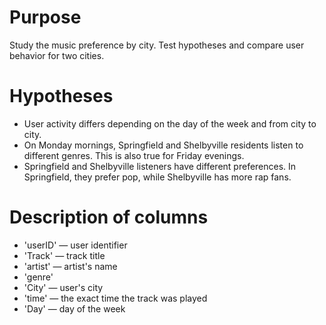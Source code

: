 
# Purpose

Study the music preference by city. Test hypotheses and compare user behavior for two cities.

# Hypotheses

- User activity differs depending on the day of the week and from city to city.
- On Monday mornings, Springfield and Shelbyville residents listen to different genres. This is also true for Friday evenings.
- Springfield and Shelbyville listeners have different preferences. In Springfield, they prefer pop, while Shelbyville has more rap fans.

# Description of columns

- 'userID' — user identifier
- 'Track' — track title
- 'artist' — artist's name
- 'genre'
- 'City' — user's city
- 'time' — the exact time the track was played
- 'Day' — day of the week
